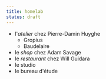 ```yaml
---
title: homelab
status: draft
---
```


- l'*atelier* chez Pierre-Damin Huyghe
    - Gropius
    - Baudelaire
- le *shop* chez Adam Savage
- le *restaurant* chez Will Guidara
- le studio
- le bureau d'étude